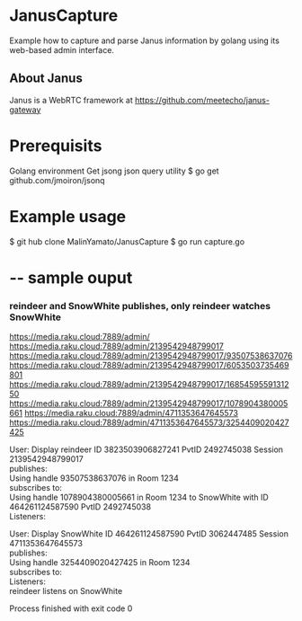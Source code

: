 # JanusCapture
Example how to capture and parse Janus information by golang using its web-based admin interface. 

## About Janus
Janus is a WebRTC framework at https://github.com/meetecho/janus-gateway


# Prerequisits
Golang environment
Get jsong json query utility
$ go get github.com/jmoiron/jsonq

# Example usage

$ git hub clone MalinYamato/JanusCapture
$ go run capture.go

# -- sample ouput
### reindeer and SnowWhite publishes, only reindeer watches SnowWhite

https://media.raku.cloud:7889/admin/
https://media.raku.cloud:7889/admin/2139542948799017
https://media.raku.cloud:7889/admin/2139542948799017/93507538637076
https://media.raku.cloud:7889/admin/2139542948799017/6053503735469801
https://media.raku.cloud:7889/admin/2139542948799017/1685459559131250
https://media.raku.cloud:7889/admin/2139542948799017/1078904380005661
https://media.raku.cloud:7889/admin/4711353647645573
https://media.raku.cloud:7889/admin/4711353647645573/3254409020427425

User: Display reindeer ID 3823503906827241 PvtID 2492745038  Session 2139542948799017 <br/>
publishes:<br/>
Using handle 93507538637076 in Room 1234<br/>
subscribes to: <br/>
Using handle 1078904380005661 in  Room 1234 to SnowWhite with ID 464261124587590 PvtID 2492745038 <br/>
Listeners: <br/>

User: Display SnowWhite ID 464261124587590 PvtID 3062447485  Session 4711353647645573<br/>
publishes:<br/>
Using handle 3254409020427425 in Room 1234<br/>
subscribes to:<br/>
Listeners:<br/>
reindeer listens on SnowWhite


Process finished with exit code 0
